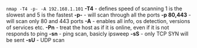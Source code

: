 `nmap -T4 -p- -A 192.168.1.101`
**-T4** - defines speed of scanning 1 is the slowest and 5 is the fastest
**-p-** - will scan through all the ports
**-p 80,443** - will scan only 80 and 443 ports
**-A** - enables all info, os detection, versions of services etc.
**-Pn** - treat the host as if it is online, even if it is not responds to ping
**-sn** - ping scan, basicly ipsweep
**-sS** - only TCP SYN will be sent
**-sU** - UDP scan